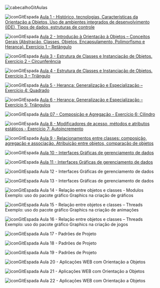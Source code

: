 ![cabecalhoGitAulas](https://github.com/brunamota/POO/assets/66503956/64f060e7-791e-4362-8981-997c6d17dd9d)

![iconGitEspada](https://github.com/brunamota/POO/assets/66503956/84416920-6afb-43fb-b2a6-fdcc43741352) [Aula 1 - Histórico, tecnologias, Características da Orientação a Objetos, Uso de ambientes integrados de desenvolvimento (IDE), Tipos de dados, estruturas de controle](https://github.com/brunamota/POO/files/15018180/Aula.1.-.Introducao.pdf)

![iconGitEspada](https://github.com/brunamota/POO/assets/66503956/84416920-6afb-43fb-b2a6-fdcc43741352) [Aula 2 - Introdução à Orientação à Objetos – Conceitos Gerais (Abstração, Classes, Objetos, Encapsulamento, Polimorfismo e Herança). Exercício 1 – Retângulo](https://github.com/brunamota/POO/blob/main/Aulas/Aula02.md)

![iconGitEspada](https://github.com/brunamota/POO/assets/66503956/84416920-6afb-43fb-b2a6-fdcc43741352) [Aula 3 - Estrutura de Classes e Instanciação de Objetos. Exercício 2 – Circunferência](https://github.com/brunamota/POO/blob/main/Aulas/Aula03.md)

![iconGitEspada](https://github.com/brunamota/POO/assets/66503956/84416920-6afb-43fb-b2a6-fdcc43741352) [Aula 4 - Estrutura de Classes e Instanciação de Objetos. Exercício 3 – Triângulo](https://github.com/brunamota/POO/blob/main/Aulas/Aula04.md)

![iconGitEspada](https://github.com/brunamota/POO/assets/66503956/84416920-6afb-43fb-b2a6-fdcc43741352) [Aula 5 - Herança: Generalização e Especialização – Exercício 4: Quadrado](https://github.com/brunamota/POO/blob/main/Aulas/Aula05.md)

![iconGitEspada](https://github.com/brunamota/POO/assets/66503956/84416920-6afb-43fb-b2a6-fdcc43741352) [Aula 6 - Herança: Generalização e Especialização – Exercício 5: Triângulos](https://github.com/brunamota/POO/blob/main/Aulas/Aula06.md)

![iconGitEspada](https://github.com/brunamota/POO/assets/66503956/84416920-6afb-43fb-b2a6-fdcc43741352) [Aula 07 - Composição e Agregação - Exercício 6: Cilindro](https://github.com/brunamota/POO/blob/main/Aulas/Aula07.md)

![iconGitEspada](https://github.com/brunamota/POO/assets/66503956/84416920-6afb-43fb-b2a6-fdcc43741352) [Aula 8 - Modificadores de acesso, métodos e atributos estáticos - Exercício 7: Autoincremento](https://github.com/brunamota/POO/blob/main/Aulas/Aula08.md)

![iconGitEspada](https://github.com/brunamota/POO/assets/66503956/84416920-6afb-43fb-b2a6-fdcc43741352) [Aula 9 - Relacionamentos entre classes: composição, agregação e associação. Atribuição entre objetos, comparação de objetos](https://github.com/brunamota/POO/blob/main/Aulas/Aula09.md)

![iconGitEspada](https://github.com/brunamota/POO/assets/66503956/84416920-6afb-43fb-b2a6-fdcc43741352) [Aula 10 - Interfaces Gráficas de gerenciamento de dados](https://github.com/brunamota/POO/blob/main/Aulas/Aula10.md)

![iconGitEspada](https://github.com/brunamota/POO/assets/66503956/84416920-6afb-43fb-b2a6-fdcc43741352) [Aula 11 - Interfaces Gráficas de gerenciamento de dados](https://github.com/brunamota/POO/blob/main/Aulas/Aula11.md)

![iconGitEspada](https://github.com/brunamota/POO/assets/66503956/84416920-6afb-43fb-b2a6-fdcc43741352) Aula 12 - Interfaces Gráficas de gerenciamento de dados

![iconGitEspada](https://github.com/brunamota/POO/assets/66503956/84416920-6afb-43fb-b2a6-fdcc43741352) Aula 13 - Interfaces Gráficas de gerenciamento de dados

![iconGitEspada](https://github.com/brunamota/POO/assets/66503956/84416920-6afb-43fb-b2a6-fdcc43741352) Aula 14 - Relação entre objetos e classes - Modulos Exemplo: uso do pacote gráfico Graphics na criação de gráficos

![iconGitEspada](https://github.com/brunamota/POO/assets/66503956/84416920-6afb-43fb-b2a6-fdcc43741352) Aula 15 - Relação entre objetos e classes – Threads Exemplo: uso do pacote gráfico Graphics na criação de animações

![iconGitEspada](https://github.com/brunamota/POO/assets/66503956/84416920-6afb-43fb-b2a6-fdcc43741352) Aula 16 - Relação entre objetos e classes – Threads Exemplo: uso do pacote gráfico Graphics na criação de jogos

![iconGitEspada](https://github.com/brunamota/POO/assets/66503956/84416920-6afb-43fb-b2a6-fdcc43741352) Aula 17 - Padrões de Projeto

![iconGitEspada](https://github.com/brunamota/POO/assets/66503956/84416920-6afb-43fb-b2a6-fdcc43741352) Aula 18 - Padrões de Projeto

![iconGitEspada](https://github.com/brunamota/POO/assets/66503956/84416920-6afb-43fb-b2a6-fdcc43741352) Aula 19 - Padrões de Projeto

![iconGitEspada](https://github.com/brunamota/POO/assets/66503956/84416920-6afb-43fb-b2a6-fdcc43741352) Aula 20 - Aplicações WEB com Orientação a Objetos

![iconGitEspada](https://github.com/brunamota/POO/assets/66503956/84416920-6afb-43fb-b2a6-fdcc43741352) Aula 21 - Aplicações WEB com Orientação a Objetos

![iconGitEspada](https://github.com/brunamota/POO/assets/66503956/84416920-6afb-43fb-b2a6-fdcc43741352) Aula 22 - Aplicações WEB com Orientação a Objetos
